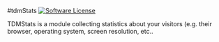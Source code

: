 #tdmStats
[![Software License](https://img.shields.io/badge/license-GPL-brightgreen.svg?style=flat)](LICENSE) 

TDMStats is a module collecting statistics about your visitors (e.g. their browser, operating system, screen resolution, etc..
